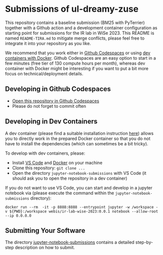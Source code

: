 # Submissions of ul-dreamy-zuse

This repository contains a baseline submission (BM25 with PyTerrier) together with a Github action and a development container configuration as starting point for submissions for the IR lab in WiSe 2023. This README is named `README-TIRA.md` to mitigate merge conflicts, please feel free to integrate it into your repository as you like.

We recommend that you work either in [Github Codespaces](https://codespaces.new/tira-io/ir-lab-jena-leipzig-wise-2023-ul-dreamy-zuse/tree/main) or using [dev containers with Docker](https://code.visualstudio.com/docs/devcontainers/containers). Github Codespaces are an easy option to start in a few minutes (free tier of 130 compute hours per month), whereas dev container with Docker might be interesting if you want to put a bit more focus on technical/deployment details.


## Developing in Github Codespaces

- [Open this repository in Github Codespaces](https://codespaces.new/tira-io/ir-lab-jena-leipzig-wise-2023-ul-dreamy-zuse/tree/main)
- Please do not forget to commit often


## Developing in Dev Containers

A dev container (please find a suitable installation instruction [here](https://code.visualstudio.com/docs/devcontainers/containers)) allows you to directly work in the prepared Docker container so that you do not have to install the dependencies (which can sometimes be a bit tricky).

To develop with dev containers, please:

- Install [VS Code](https://code.visualstudio.com/download) and [Docker](https://docs.docker.com/engine/install/) on your machine
- Clone this repository: `git clone ...`
- Open the directory `jupyter-notebook-submissions` with VS Code (it should ask you to open the repository in a dev container)

If you do not want to use VS Code, you can start and develop in a jupyter notebook via (please execute the command within the `jupyter-notebook-submissions` directory):

```
docker run --rm  -it -p 8888:8888 --entrypoint jupyter -w /workspace -v ${PWD}:/workspace webis/ir-lab-wise-2023:0.0.1 notebook --allow-root --ip 0.0.0.0
```

## Submitting Your Software

The directory [jupyter-notebook-submissions](jupyter-notebook-submissions) contains a detailed step-by-step description on how to submit.

